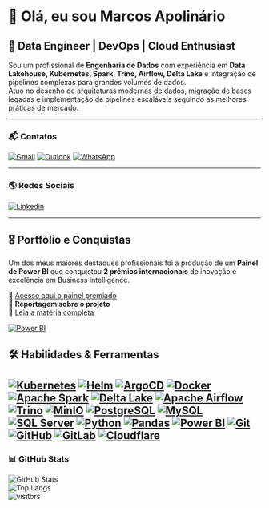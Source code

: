 # 👋 Olá, eu sou Marcos Apolinário  

## 🚀 Data Engineer | DevOps | Cloud Enthusiast  

Sou um profissional de **Engenharia de Dados** com experiência em **Data Lakehouse, Kubernetes, Spark, Trino, Airflow, Delta Lake** e integração de pipelines complexas para grandes volumes de dados.  
Atuo no desenho de arquiteturas modernas de dados, migração de bases legadas e implementação de pipelines escaláveis seguindo as melhores práticas de mercado.  

---

### 📬 Contatos  
[![Gmail](https://img.shields.io/badge/Gmail-D14836?style=for-the-badge&logo=gmail&logoColor=white)](mailto:marcosapo01@gmail.com)
[![Outlook](https://img.shields.io/badge/Outlook-0078D4?style=for-the-badge&logo=microsoftoutlook&logoColor=white)](mailto:mapolinario24@outlook.com)
[![WhatsApp](https://img.shields.io/badge/WhatsApp-25D366?style=for-the-badge&logo=whatsapp&logoColor=white)](https://wa.me/5516997727124)  

---

### 🌎 Redes Sociais  
[![Linkedin](https://img.shields.io/badge/LinkedIn-0A66C2?style=for-the-badge&logo=linkedin&logoColor=white)](https://www.linkedin.com/in/marcos-apolinario/)  

---

## 🎖️ Portfólio e Conquistas  

Um dos meus maiores destaques profissionais foi a produção de um **Painel de Power BI** que conquistou **2 prêmios internacionais** de inovação e excelência em Business Intelligence.  

🔗 [Acesse aqui o painel premiado](https://geoprocessamento.contagem.mg.gov.br/portal/apps/experiencebuilder/experience/?id=1cc51ed1bb7546e092ecad2935cc425d)  
📰 **Reportagem sobre o projeto**  
🔗 [Leia a matéria completa](https://portal.contagem.mg.gov.br/portal/noticias/0/3/78589/contagem-recebe-premio-na-cupula-mundial-da-ogp-pelo-projeto-aqui-tem-remedio#:~:text=Contagem%20recebeu%20o%20Pr%C3%AAmio%20Mundial,)  

[![Power BI](https://img.shields.io/badge/Power%20BI-F2C811?style=for-the-badge&logo=powerbi&logoColor=black)](#)


## 🛠️ Habilidades & Ferramentas

[![Kubernetes](https://img.shields.io/badge/Kubernetes-326CE5?style=for-the-badge&logo=kubernetes&logoColor=white)](#)
[![Helm](https://img.shields.io/badge/Helm-0F1689?style=for-the-badge&logo=helm&logoColor=white)](#)
[![ArgoCD](https://img.shields.io/badge/ArgoCD-FB6D3A?style=for-the-badge&logo=argo&logoColor=white)](#)
[![Docker](https://img.shields.io/badge/Docker-2496ED?style=for-the-badge&logo=docker&logoColor=white)](#)
[![Apache Spark](https://img.shields.io/badge/Apache%20Spark-E25A1C?style=for-the-badge&logo=apachespark&logoColor=white)](#)
[![Delta Lake](https://img.shields.io/badge/Delta%20Lake-0A8FDC?style=for-the-badge&logo=dell&logoColor=white)](#)
[![Apache Airflow](https://img.shields.io/badge/Apache%20Airflow-017CEE?style=for-the-badge&logo=apacheairflow&logoColor=white)](#)
[![Trino](https://img.shields.io/badge/Trino-4E44CE?style=for-the-badge&logo=trino&logoColor=white)](#)
[![MinIO](https://img.shields.io/badge/MinIO-C72E49?style=for-the-badge&logo=minio&logoColor=white)](#)
[![PostgreSQL](https://img.shields.io/badge/PostgreSQL-4169E1?style=for-the-badge&logo=postgresql&logoColor=white)](#)
[![MySQL](https://img.shields.io/badge/MySQL-4479A1?style=for-the-badge&logo=mysql&logoColor=white)](#)
[![SQL Server](https://img.shields.io/badge/SQL%20Server-CC2927?style=for-the-badge&logo=microsoftsqlserver&logoColor=white)](#)
[![Python](https://img.shields.io/badge/Python-3776AB?style=for-the-badge&logo=python&logoColor=white)](#)
[![Pandas](https://img.shields.io/badge/Pandas-150458?style=for-the-badge&logo=pandas&logoColor=white)](#)
[![Power BI](https://img.shields.io/badge/Power%20BI-F2C811?style=for-the-badge&logo=powerbi&logoColor=black)](#)
[![Git](https://img.shields.io/badge/Git-F05032?style=for-the-badge&logo=git&logoColor=white)](#)
[![GitHub](https://img.shields.io/badge/GitHub-181717?style=for-the-badge&logo=github&logoColor=white)](#)
[![GitLab](https://img.shields.io/badge/GitLab-FC6D26?style=for-the-badge&logo=gitlab&logoColor=white)](#)
[![Cloudflare](https://img.shields.io/badge/Cloudflare-F38020?style=for-the-badge&logo=cloudflare&logoColor=white)](#)
---

### 📊 GitHub Stats  
![GitHub Stats](https://github-readme-stats.vercel.app/api?username=mapolinario24&show_icons=true&theme=dracula)  
![Top Langs](https://github-readme-stats.vercel.app/api/top-langs/?username=mapolinario24&layout=compact&theme=dracula)  
![visitors](https://visitor-badge.laobi.icu/badge?page_id=mapolinario24)
